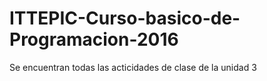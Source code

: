 # ITTEPIC-Curso-basico-de-Programacion-2016
Se encuentran todas las acticidades de clase de la unidad 3

